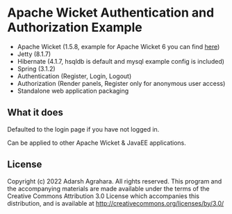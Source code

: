 # Apache Wicket Authentication and Authorization Example

- Apache Wicket (1.5.8, example for Apache Wicket 6 you can find [here](https://github.com/Bessonov/wicket-6-example))
- Jetty (8.1.7)
- Hibernate (4.1.7, hsqldb is default and mysql example config is included)
- Spring (3.1.2)
- Authentication (Register, Login, Logout)
- Authorization (Render panels, Register only for anonymous user access)
- Standalone web application packaging

## What it does 
Defaulted to the login page if you have not logged in.

Can be applied to other Apache Wicket & JavaEE applications.

## License

Copyright (c) 2022 Adarsh Agrahara. All rights reserved. This program and the accompanying materials are made available under the terms of the Creative Commons Attribution 3.0 License which accompanies this distribution, and is available at http://creativecommons.org/licenses/by/3.0/
